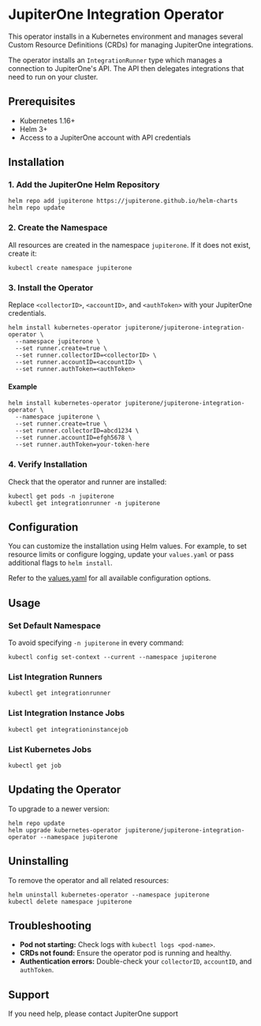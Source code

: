 # JupiterOne Integration Operator

This operator installs in a Kubernetes environment and manages several Custom Resource Definitions (CRDs) for managing JupiterOne integrations. 

The operator installs an `IntegrationRunner` type which manages a connection to JupiterOne's API. The API then delegates integrations that need to run on your cluster.

## Prerequisites

- Kubernetes 1.16+
- Helm 3+
- Access to a JupiterOne account with API credentials

## Installation

### 1. Add the JupiterOne Helm Repository

```console
helm repo add jupiterone https://jupiterone.github.io/helm-charts
helm repo update
```

### 2. Create the Namespace

All resources are created in the namespace `jupiterone`. If it does not exist, create it:

```console
kubectl create namespace jupiterone
```

### 3. Install the Operator

Replace `<collectorID>`, `<accountID>`, and `<authToken>` with your JupiterOne credentials.

```console
helm install kubernetes-operator jupiterone/jupiterone-integration-operator \
  --namespace jupiterone \
  --set runner.create=true \
  --set runner.collectorID=<collectorID> \
  --set runner.accountID=<accountID> \
  --set runner.authToken=<authToken>
```

#### Example

```console
helm install kubernetes-operator jupiterone/jupiterone-integration-operator \
  --namespace jupiterone \
  --set runner.create=true \
  --set runner.collectorID=abcd1234 \
  --set runner.accountID=efgh5678 \
  --set runner.authToken=your-token-here
```

### 4. Verify Installation

Check that the operator and runner are installed:

```console
kubectl get pods -n jupiterone
kubectl get integrationrunner -n jupiterone
```

## Configuration

You can customize the installation using Helm values. For example, to set resource limits or configure logging, update your `values.yaml` or pass additional flags to `helm install`.

Refer to the [values.yaml](./values.yaml) for all available configuration options.

## Usage

### Set Default Namespace

To avoid specifying `-n jupiterone` in every command:

```console
kubectl config set-context --current --namespace jupiterone
```

### List Integration Runners

```console
kubectl get integrationrunner
```

### List Integration Instance Jobs

```console
kubectl get integrationinstancejob
```

### List Kubernetes Jobs

```console
kubectl get job
```

## Updating the Operator

To upgrade to a newer version:

```console
helm repo update
helm upgrade kubernetes-operator jupiterone/jupiterone-integration-operator --namespace jupiterone
```

## Uninstalling

To remove the operator and all related resources:

```console
helm uninstall kubernetes-operator --namespace jupiterone
kubectl delete namespace jupiterone
```

## Troubleshooting

- **Pod not starting:** Check logs with `kubectl logs <pod-name>`.
- **CRDs not found:** Ensure the operator pod is running and healthy.
- **Authentication errors:** Double-check your `collectorID`, `accountID`, and `authToken`.

## Support

If you need help, please contact JupiterOne support
